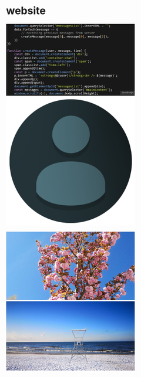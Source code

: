 # website


<p align="left">
  <img src="https://github.com/wordsguy/website/blob/main/static/10.jpg" width="350" title="">
  <img src="https://github.com/wordsguy/website/blob/main/static/me.png" width="350" alt="">
</p>


<p align="left">
  <img src="https://github.com/wordsguy/website/blob/main/static/1.jpg" width="350" title="">
  <img src="https://github.com/wordsguy/website/blob/main/static/3.jpg" width="350" alt="">
</p>
